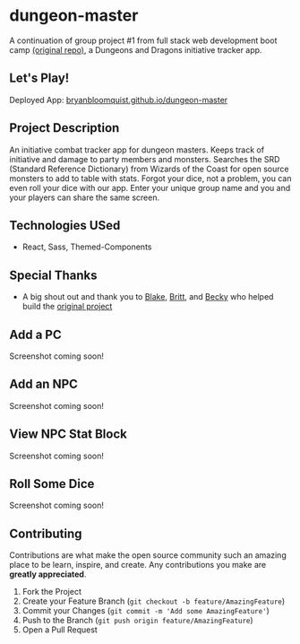 # dungeon-master

A continuation of group project #1 from full stack web development boot camp [(original repo)](https://github.com/bryanbloomquist/group-project-1), a Dungeons and Dragons initiative tracker app.

## Let's Play!

Deployed App: [bryanbloomquist.github.io/dungeon-master](https://bryanbloomquist.github.io/dungeon-master)

## Project Description

An initiative combat tracker app for dungeon masters. Keeps track of initiative and damage to party members and monsters. Searches the SRD (Standard Reference Dictionary) from Wizards of the Coast for open source monsters to add to table with stats. Forgot your dice, not a problem, you can even roll your dice with our app. Enter your unique group name and you and your players can share the same screen.

## Technologies USed

- React, Sass, Themed-Components

## Special Thanks

- A big shout out and thank you to [Blake](https://github.com/BlakeDragos), [Britt](https://github.com/GitBrittG8), and [Becky](https://github.com/BeckyTurner) who helped build the [original project](https://github.com/bryanbloomquist/group-project-1)

## Add a PC

<!-- ![Screenshot](./assets/images/dnd1.PNG)) -->

Screenshot coming soon!

## Add an NPC

<!-- ![Screenshot](./assets/images/dnd2.PNG)) -->

Screenshot coming soon!

## View NPC Stat Block

<!-- ![Screenshot](./assets/images/dnd3.PNG)) -->

Screenshot coming soon!

## Roll Some Dice

<!-- ![Screenshot](./assets/images/dnd4.PNG)) -->

Screenshot coming soon!

## Contributing

Contributions are what make the open source community such an amazing place to be learn, inspire, and create. Any contributions you make are **greatly appreciated**.

1. Fork the Project
2. Create your Feature Branch (`git checkout -b feature/AmazingFeature`)
3. Commit your Changes (`git commit -m 'Add some AmazingFeature'`)
4. Push to the Branch (`git push origin feature/AmazingFeature`)
5. Open a Pull Request
